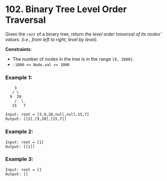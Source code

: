 # 102. Binary Tree Level Order Traversal

Given the `root` of a binary tree, return *the level order traversal of its nodes' values. (i.e., from left to right, level by level).*

**Constraints**:
- The number of nodes in the tree is in the range `[0, 2000]`.
- `-1000 <= Node.val <= 1000`

### Example 1:
```
    3
   / \
  9  20
    /  \
   15   7

Input: root = [3,9,20,null,null,15,7]
Output: [[3],[9,20],[15,7]]
```

### Example 2:
```
Input: root = [1]
Output: [[1]]
```

### Example 3:
```
Input: root = []
Output: []
```
